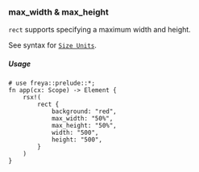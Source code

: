 ### max_width & max_height

`rect` supports specifying a maximum width and height.

See syntax for [`Size Units`](crate::_docs::size_unit).

##### Usage

```rust, no_run
# use freya::prelude::*;
fn app(cx: Scope) -> Element {
    rsx!(
        rect {
            background: "red",
            max_width: "50%",
            max_height: "50%",
            width: "500",
            height: "500",
        }
    )
}
```
